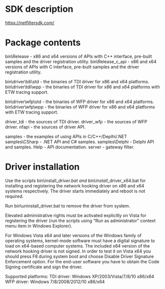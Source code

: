 SDK description
=====================================
https://netfiltersdk.com/



Package contents
=====================================
bin\Release - x86 and x64 versions of APIs with C++ interface, pre-built samples and the driver registration utility.
bin\Release_c_api - x86 and x64 versions of APIs with C interface, pre-built samples and the driver registration utility.

bin\driver\tdi\std - the binaries of TDI driver for x86 and x64 platforms.
bin\driver\tdi\wpp - the binaries of TDI driver for x86 and x64 platforms with ETW tracing support. 

bin\driver\wfp\std - the binaries of WFP driver for x86 and x64 platforms.
bin\driver\wfp\wpp - the binaries of WFP driver for x86 and x64 platforms with ETW tracing support. 

driver_tdi - the sources of TDI driver.
driver_wfp - the sources of WFP driver.
nfapi - the sources of driver API.

samples - the examples of using APIs in C/C++/Deplhi/.NET
samples\CSharp - .NET API and C# samples.
samples\Delphi - Delphi API and samples.
Help - API documentation.
server - gateway filter.


Driver installation
=====================================
Use the scripts bin\install_*_driver.bat and bin\install_*_driver_x64.bat for installing and registering the network hooking driver on x86 and x64 systems respectively. 
The driver starts immediately and reboot is not required.

Run bin\uninstall_driver.bat to remove the driver from system.

Elevated administrative rights must be activated explicitly on Vista for registering the driver (run the scripts using "Run as administrator" context menu item in Windows Explorer). 

For Windows Vista x64 and later versions of the Windows family of operating systems, kernel-mode software must have a digital signature to load on x64-based computer systems. The included x64 version of the network hooking driver is not signed. In order to test it on Vista x64 you should press F8 during system boot and choose Disable Driver Signature Enforcement option. For the end-user software you have to obtain the Code Signing certificate and sign the driver.


Supported platforms: 
    TDI driver: Windows XP/2003/Vista/7/8/10 x86/x64
    WFP driver: Windows 7/8/2008/2012/10 x86/x64
